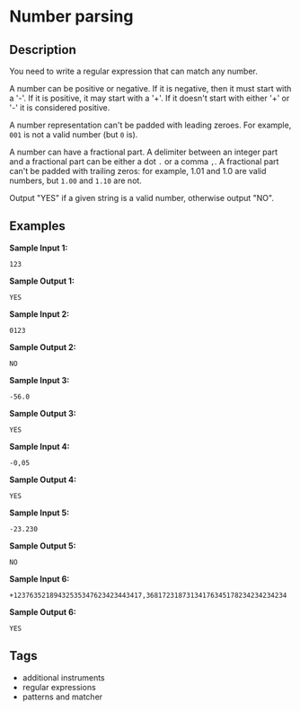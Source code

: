 # Number parsing

## Description
You need to write a regular expression that can match any number.

A number can be positive or negative. If it is negative, then it must start with a '-'. If it is positive, it may start with a '+'. If it doesn't start with either '+' or '-' it is considered positive.

A number representation can't be padded with leading zeroes. For example, `001` is not a valid number (but `0` is).

A number can have a fractional part. A delimiter between an integer part and a fractional part can be either a dot `.` or a comma `,`. A fractional part can't be padded with trailing zeros: for example, 1.01 and 1.0 are valid numbers, but `1.00` and `1.10` are not.

Output "YES" if a given string is a valid number, otherwise output "NO".

## Examples
**Sample Input 1:**
```console
123
```

**Sample Output 1:**
```console
YES
```

**Sample Input 2:**
```console
0123
```

**Sample Output 2:**
```console
NO
```

**Sample Input 3:**
```console
-56.0
```

**Sample Output 3:**
```console
YES
```

**Sample Input 4:**
```console
-0,05
```

**Sample Output 4:**
```console
YES
```

**Sample Input 5:**
```console
-23.230
```

**Sample Output 5:**
```console
NO
```

**Sample Input 6:**
```console
+12376352189432535347623423443417,36817231873134176345178234234234234
```

**Sample Output 6:**
```console
YES
```

## Tags
- additional instruments
- regular expressions
- patterns and matcher